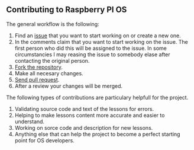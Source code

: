 ## Contributing to Raspberry PI OS

The general workflow is the following:

1. Find an [issue](https://github.com/s-matyukevich/raspberry-pi-os/issues) that you want to start working on or create a new one.
1. In the comments claim that you want to start working on the issue. The first person who did this will be assigned to the issue. In some circumstancies I may reasing the issue to somebody elase after contacting the original person.
1. [Fork the repository](https://help.github.com/articles/fork-a-repo/).
1. Make all necesary changes.
1. [Send pull request](https://help.github.com/articles/about-pull-requests/). 
1. After a review your changes will be merged.

The following types of contributions are particulary helpfull for the project.

1. Validating source code and text of the lessons for errors.
1. Helping to make lessons content more accurate and easier to understand.
1. Working on sorce code and description for new lessons.
1. Anything else that can help the project to become a perfect starting point for OS developers.
